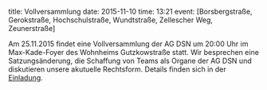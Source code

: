 title: Vollversammlung
date: 2015-11-10
time: 13:21
event: [Borsbergstraße, Gerokstraße, Hochschulstraße, Wundtstraße, Zellescher Weg, Zeunerstraße]

Am 25.11.2015 findet eine Vollversammlung der AG DSN um 20:00 Uhr im Max-Kade-Foyer des Wohnheims Gutzkowstraße statt.
Wir besprechen eine Satzungsänderung, die Schaffung von Teams als Organe der AG DSN und diskutieren unsere akutuelle Rechtsform.
Details finden sich in der [Einladung](../documents/Einladung_Vollversammlung_2015-11-25.pdf).
